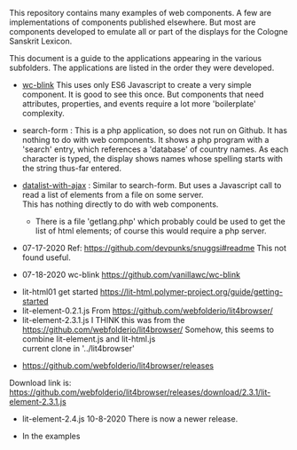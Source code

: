 
This repository contains many examples of web components.  A few are
implementations of components published elsewhere.  But most are 
components developed to emulate all or part of the displays for the
Cologne Sanskrit Lexicon.

This document is a guide to the applications appearing in the various
subfolders.  The applications are listed in the order they were developed.

* [wc-blink](https://funderburkjim.github.io/webcompLearn/wc-blink/index.html) This uses only ES6 Javascript to create a very simple component.  It is
good to see this once.  But components that need attributes, properties,
and events require a lot more 'boilerplate' complexity.

* search-form :  This is a php application, so does not run on Github.
  It has nothing to do with web components.  It shows a php program with
  a 'search' entry, which references a 'database' of country names.
  As each character is typed, the display shows names whose spelling
  starts with the string thus-far entered. 
* [datalist-with-ajax](https://funderburkjim.github.io/webcompLearn/datalist-with-ajax/) : Similar to search-form.  But uses a Javascript call to read
  a list of elements from a file on some server.  
  This has nothing directly to do with web components.
  * There is a file 'getlang.php' which probably could be used to get
    the list of html elements; of course this would require a php server.

* 07-17-2020  Ref: https://github.com/devpunks/snuggsi#readme
   This not found useful.
* 07-18-2020  wc-blink
https://github.com/vanillawc/wc-blink

<script type="module" src="https://cdn.jsdelivr.net/gh/vanillawc/wc-blink/index.js"></script>
* lit-html01 get started 
https://lit-html.polymer-project.org/guide/getting-started
* lit-element-0.2.1.js
From https://github.com/webfolderio/lit4browser/
* lit-element-2.3.1.js
I THINK this was from the  https://github.com/webfolderio/lit4browser/
Somehow, this seems to combine lit-element.js and lit-html.js  
current clone in '../lit4browser'
 - https://github.com/webfolderio/lit4browser/releases
 
Download link is: https://github.com/webfolderio/lit4browser/releases/download/2.3.1/lit-element-2.3.1.js
* lit-element-2.4.js
 10-8-2020  There is now a newer release.

* In the examples
